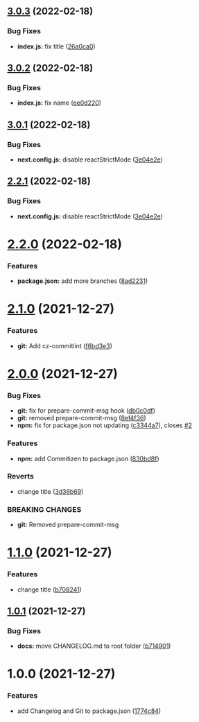 ## [3.0.3](https://github.com/daveroverts/semantic-release-test/compare/v3.0.2...v3.0.3) (2022-02-18)


### Bug Fixes

* **index.js:** fix title ([26a0ca0](https://github.com/daveroverts/semantic-release-test/commit/26a0ca085fc66cd90ea35397140a65a9062ebffe))

## [3.0.2](https://github.com/daveroverts/semantic-release-test/compare/v3.0.1...v3.0.2) (2022-02-18)


### Bug Fixes

* **index.js:** fix name ([ee0d220](https://github.com/daveroverts/semantic-release-test/commit/ee0d22049f9f01f57a3204a86e0459ffc2a81560))

## [3.0.1](https://github.com/daveroverts/semantic-release-test/compare/v3.0.0...v3.0.1) (2022-02-18)


### Bug Fixes

* **next.config.js:** disable reactStrictMode ([3e04e2e](https://github.com/daveroverts/semantic-release-test/commit/3e04e2e651b0f8bc0d41ea0b76e91d9c504beb8c))

## [2.2.1](https://github.com/daveroverts/semantic-release-test/compare/v2.2.0...v2.2.1) (2022-02-18)


### Bug Fixes

* **next.config.js:** disable reactStrictMode ([3e04e2e](https://github.com/daveroverts/semantic-release-test/commit/3e04e2e651b0f8bc0d41ea0b76e91d9c504beb8c))

# [2.2.0](https://github.com/daveroverts/semantic-release-test/compare/v2.1.0...v2.2.0) (2022-02-18)


### Features

* **package.json:** add more branches ([8ad2231](https://github.com/daveroverts/semantic-release-test/commit/8ad2231810cfa5b48c0395c40e6de7d237604a30))

# [2.1.0](https://github.com/daveroverts/semantic-release-test/compare/v2.0.0...v2.1.0) (2021-12-27)


### Features

* **git:** Add cz-commitlint ([f6bd3e3](https://github.com/daveroverts/semantic-release-test/commit/f6bd3e311aa05e0e0b943bbc29df3a45d2e24021))

# [2.0.0](https://github.com/daveroverts/semantic-release-test/compare/v1.1.0...v2.0.0) (2021-12-27)


### Bug Fixes

* **git:** fix for prepare-commit-msg hook ([db0c0df](https://github.com/daveroverts/semantic-release-test/commit/db0c0dffaa597b1ec98e0fbf621eef3566502b50))
* **git:** removed prepare-commit-msg ([8ef4f36](https://github.com/daveroverts/semantic-release-test/commit/8ef4f36168163c0fc468bd3ba0a4ed1831b0c6c2))
* **npm:** fix for package.json not updating ([c3344a7](https://github.com/daveroverts/semantic-release-test/commit/c3344a7c4dcc9ed07419d8112259b0a17adca616)), closes [#2](https://github.com/daveroverts/semantic-release-test/issues/2)


### Features

* **npm:** add Commitizen to package.json ([830bd8f](https://github.com/daveroverts/semantic-release-test/commit/830bd8f3caf8d769168d5fa751860be0002627c8))


### Reverts

* change title ([3d36b69](https://github.com/daveroverts/semantic-release-test/commit/3d36b69dfb3aae3511edbb15614eb44b5e892614))


### BREAKING CHANGES

* **git:** Removed prepare-commit-msg

# [1.1.0](https://github.com/daveroverts/semantic-release-test/compare/v1.0.1...v1.1.0) (2021-12-27)


### Features

* change title ([b708241](https://github.com/daveroverts/semantic-release-test/commit/b708241fa972f20049f02db1bb519237dc3a52c8))

## [1.0.1](https://github.com/daveroverts/semantic-release-test/compare/v1.0.0...v1.0.1) (2021-12-27)


### Bug Fixes

* **docs:** move CHANGELOG.md to root folder ([b714901](https://github.com/daveroverts/semantic-release-test/commit/b7149010b1b68aa0a37a9533f9d09f4c2dc10fcb))

# 1.0.0 (2021-12-27)


### Features

* add Changelog and Git to package.json ([1774c84](https://github.com/daveroverts/semantic-release-test/commit/1774c84b124f7acfb7b9f18c44d95b76054c3212))

